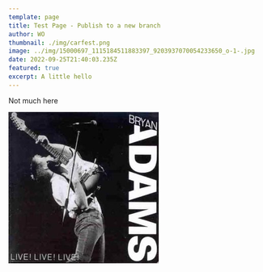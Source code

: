 ```yaml
---
template: page
title: Test Page - Publish to a new branch
author: WO
thumbnail: ./img/carfest.png
image: ../img/15000697_1115184511883397_9203937070054233650_o-1-.jpg
date: 2022-09-25T21:40:03.235Z
featured: true
excerpt: A little hello
---
```


Not much here

![](img/live-live-live-bryanadams.jpg)
